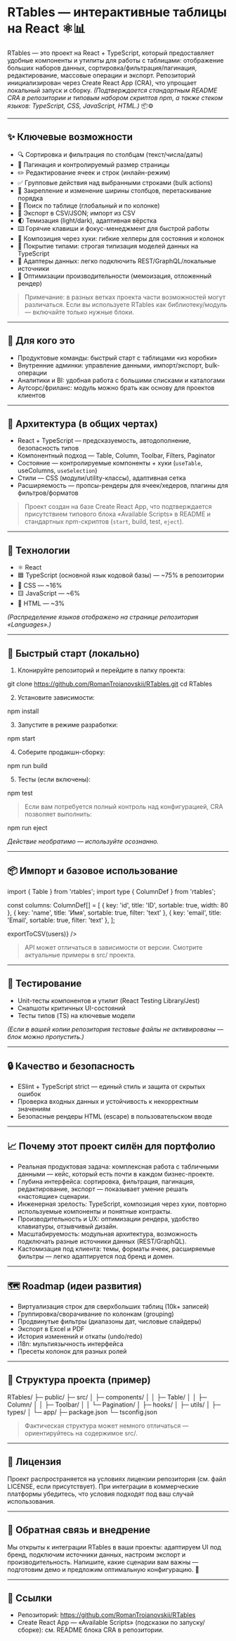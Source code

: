 # RTables — интерактивные таблицы на React ⚛️📊

RTables — это проект на React + TypeScript, который предоставляет удобные компоненты и утилиты для работы с таблицами: отображение больших наборов данных, сортировка/фильтрация/пагинация, редактирование, массовые операции и экспорт. Репозиторий инициализирован через Create React App (CRA), что упрощает локальный запуск и сборку. *(Подтверждается стандартным README CRA в репозитории и типовым набором скриптов npm, а также стеком языков: TypeScript, CSS, JavaScript, HTML.)* 📦⚙️

---

## ✨ Ключевые возможности

- 🔍 Сортировка и фильтрация по столбцам (текст/числа/даты)  
- 📄 Пагинация и контролируемый размер страницы  
- ✏️ Редактирование ячеек и строк (инлайн-режим)  
- ✅ Групповые действия над выбранными строками (bulk actions)  
- 📎 Закрепление и изменение ширины столбцов, перетаскивание порядка  
- 🎯 Поиск по таблице (глобальный и по колонке)  
- 💾 Экспорт в CSV/JSON; импорт из CSV  
- 🌓 Темизация (light/dark), адаптивная вёрстка  
- ⌨️ Горячие клавиши и фокус-менеджмент для быстрой работы  
- 🧩 Композиция через хуки: гибкие хелперы для состояния и колонок  
- 🧪 Покрытие типами: строгая типизация моделей данных на TypeScript  
- 🔌 Адаптеры данных: легко подключить REST/GraphQL/локальные источники  
- 🚀 Оптимизации производительности (мемоизация, отложенный рендер)

> Примечание: в разных ветках проекта части возможностей могут различаться. Если вы используете RTables как библиотеку/модуль — включайте только нужные блоки.

---

## 🤝 Для кого это

- Продуктовые команды: быстрый старт с таблицами «из коробки»  
- Внутренние админки: управление данными, импорт/экспорт, bulk-операции  
- Аналитики и BI: удобная работа с большими списками и каталогами  
- Аутсорс/фриланс: модуль можно брать как основу для проектов клиентов

---

## 🧱 Архитектура (в общих чертах)

- React + TypeScript — предсказуемость, автодополнение, безопасность типов  
- Компонентный подход — Table, Column, Toolbar, Filters, Paginator  
- Состояние — контролируемые компоненты + хуки (`useTable`, useColumns, `useSelection`)  
- Стили — CSS (модули/utility-классы), адаптивная сетка  
- Расширяемость — пропсы-рендеры для ячеек/хедеров, плагины для фильтров/форматов  

> Проект создан на базе Create React App, что подтверждается присутствием типового блока «Available Scripts» в README и стандартных npm-скриптов (`start`, build, test, `eject`).

---

## 🧰 Технологии

- ⚛️ React  
- 🟦 TypeScript (основной язык кодовой базы) — ~75% в репозитории  
- 🎨 CSS — ~16%  
- 🟨 JavaScript — ~6%  
- 📄 HTML — ~3%  

*(Распределение языков отображено на странице репозитория «Languages».)*

---

## 🚀 Быстрый старт (локально)

1) Клонируйте репозиторий и перейдите в папку проекта:

git clone https://github.com/RomanTroianovskii/RTables.git
cd RTables

2) Установите зависимости:

npm install

3) Запустите в режиме разработки:

npm start

4) Соберите продакшн-сборку:

npm run build

5) Тесты (если включены):

npm test

> Если вам потребуется полный контроль над конфигурацией, CRA позволяет выполнить:

npm run eject

*Действие необратимо — используйте осознанно.*

---

## 📦 Импорт и базовое использование

import { Table } from 'rtables';
import type { ColumnDef } from 'rtables';

const columns: ColumnDef<User>[] = [
  { key: 'id',    title: 'ID',    sortable: true, width: 80  },
  { key: 'name',  title: 'Имя',   sortable: true, filter: 'text' },
  { key: 'email', title: 'Email', sortable: true, filter: 'text' },
];

<Table
  data={users}
  columns={columns}
  pageSize={25}
  selectable
  onEdit={handleEdit}
  onExport={() => exportToCSV(users)}
/>

> API может отличаться в зависимости от версии. Смотрите актуальные примеры в src/ проекта.

---

## 🧪 Тестирование

- Unit-тесты компонентов и утилит (React Testing Library/Jest)  
- Снапшоты критичных UI-состояний  
- Тесты типов (TS) на ключевые модели

*(Если в вашей копии репозитория тестовые файлы не активированы — блок можно пропустить.)*

---

## 🔒 Качество и безопасность

- ESlint + TypeScript strict — единый стиль и защита от скрытых ошибок
- Проверка входных данных и устойчивость к некорректным значениям  
- Безопасные рендеры HTML (escape) в пользовательском вводе

---

## 📈 Почему этот проект силён для портфолио

- Реальная продуктовая задача: комплексная работа с табличными данными — кейс, который есть почти в каждом бизнес-проекте.  
- Глубина интерфейса: сортировка, фильтрация, пагинация, редактирование, экспорт — показывает умение решать «настоящие» сценарии.  
- Инженерная зрелость: TypeScript, композиция через хуки, повторно используемые компоненты и понятные контракты.  
- Производительность и UX: оптимизации рендера, удобство клавиатуры, отзывчивый дизайн.  
- Масштабируемость: модульная архитектура, возможность подключать разные источники данных (REST/GraphQL).  
- Кастомизация под клиента: темы, форматы ячеек, расширяемые фильтры — легко адаптируется под бренд и домен.

---

## 🗺️ Roadmap (идеи развития)

- Виртуализация строк для сверхбольших таблиц (10k+ записей)  
- Группировка/сворачивание по колонкам (grouping)  
- Продвинутые фильтры (диапазоны дат, числовые слайдеры)  
- Экспорт в Excel и PDF  
- История изменений и откаты (undo/redo)  
- i18n: мультиязычность интерфейса  
- Пресеты колонок для разных ролей

---

## 📂 Структура проекта (пример)

RTables/
 ├─ public/
 ├─ src/
 │   ├─ components/
 │   │   ├─ Table/
 │   │   ├─ Column/
 │   │   ├─ Toolbar/
 │   │   └─ Pagination/
 │   ├─ hooks/
 │   ├─ utils/
 │   ├─ types/
 │   └─ app/
 ├─ package.json
 └─ tsconfig.json

> Фактическая структура может немного отличаться — ориентируйтесь на содержимое src/.

---

## 🧾 Лицензия

Проект распространяется на условиях лицензии репозитория (см. файл LICENSE, если присутствует). При интеграции в коммерческие платформы убедитесь, что условия подходят под ваш случай использования.

---

## 📣 Обратная связь и внедрение

Мы открыты к интеграции RTables в ваши проекты: адаптируем UI под бренд, подключим источники данных, настроим экспорт и производительность. Напишите, какие сценарии вам важны — подготовим демо и предложим оптимальную конфигурацию. 🙌

---

## 🧩 Ссылки

- Репозиторий: https://github.com/RomanTroianovskii/RTables  
- Create React App — «Available Scripts» (подсказки по запуску/сборке): см. README блока CRA в репозитории.